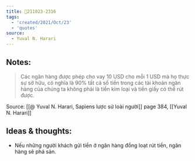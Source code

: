 ```yaml
---
title: 💬211023-2316
tags:
  - 'created/2021/Oct/23'
  - 'quotes'
source:
  - Yuval N. Harari
---
```


## Notes:
> Các ngân hàng được phép cho vay 10 USD cho mỗi 1 USD mà họ thực sự sở hữu, có nghĩa là 90% tất cả số tiền trong các tài khoản ngân hàng của chúng ta không phải là tiền kim loại và tiền giấy có thể rút được.

Source: [[@ Yuval N. Harari, Sapiens lược sử loài người]] page 384, [[Yuval N. Harari]]

## Ideas & thoughts:
- Nếu những người khách gửi tiền ở ngân hàng đồng loạt rút tiền, ngân hàng sẽ phá sản.